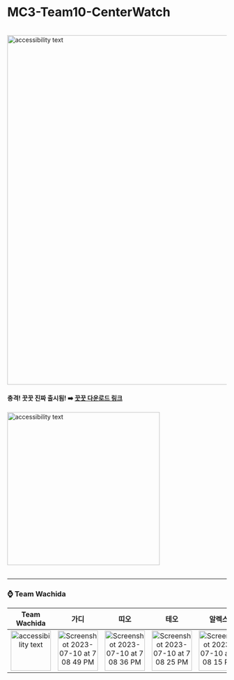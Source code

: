 # MC3-Team10-CenterWatch 

<br/>

<img src="https://github.com/lianne-b/Health-Research-Care-KitStudy/assets/89244357/81a6be58-1462-4b15-947e-962ab81824d3" width="800" alt="accessibility text">

#### 충격! 꿋꿋 진짜 출시됨!   ➡️ [꿋꿋 다운로드 링크](https://apps.apple.com/kr/app/%EA%BF%8B%EA%BF%8B/id6462799144)

<img src="https://github.com/lianne-b/Health-Research-Care-KitStudy/assets/89244357/493dfcf2-c22c-47b0-ab48-e8bf3135d866" width="350" alt="accessibility text">



<br/>
<br/>

---

### ⌚️ Team Wachida
 
| Team Wachida | 가디 | 띠오 | 테오 | 알렉스 | 리앤 |
|    :---:     |    :---:     |    :---:     |    :---:     |    :---:     |    :---:     | 
|<img src="https://github.com/DeveloperAcademy-POSTECH/MC3-Team10-CenterWatch/assets/89244357/1e3fceb5-cfc1-42fa-8b8f-20efa15fde83)https://github.com/DeveloperAcademy-POSTECH/MC3-Team10-CenterWatch/assets/89244357/1e3fceb5-cfc1-42fa-8b8f-20efa15fde83" width="92" alt="accessibility text">  | <img width="92" alt="Screenshot 2023-07-10 at 7 08 49 PM" src="https://github.com/DeveloperAcademy-POSTECH/MC3-Team10-CenterWatch/assets/89244357/461231ab-c4e9-43c0-a288-97ffcc553247"> | <img width="92" alt="Screenshot 2023-07-10 at 7 08 36 PM" src="https://github.com/DeveloperAcademy-POSTECH/MC3-Team10-CenterWatch/assets/89244357/cf7a4cc6-884e-483d-8090-d1c0a8bc49c5"> | <img width="92" alt="Screenshot 2023-07-10 at 7 08 25 PM" src="https://github.com/DeveloperAcademy-POSTECH/MC3-Team10-CenterWatch/assets/89244357/7848dc75-5c64-4253-b1d6-baec0d44733f">  | <img width="92" alt="Screenshot 2023-07-10 at 7 08 15 PM" src="https://github.com/DeveloperAcademy-POSTECH/MC3-Team10-CenterWatch/assets/89244357/5cfc6003-2221-4625-bc0a-c26659567935"> | <img width="92" alt="Screenshot 2023-07-10 at 7 08 02 PM" src="https://github.com/DeveloperAcademy-POSTECH/MC3-Team10-CenterWatch/assets/89244357/6978c053-5dd9-43c9-bd24-48dcaf9682f1"> | 
